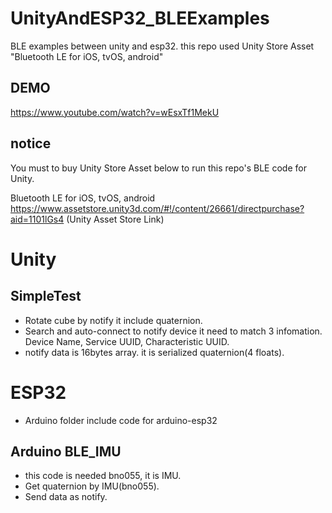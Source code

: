 # UnityAndESP32_BLEExamples
BLE examples between unity and esp32. this repo used Unity Store Asset "Bluetooth LE for iOS, tvOS, android"

## DEMO

https://www.youtube.com/watch?v=wEsxTf1MekU

## notice

You must to buy Unity Store Asset below to run this repo's BLE code for Unity.

Bluetooth LE for iOS, tvOS, android
https://www.assetstore.unity3d.com/#!/content/26661/directpurchase?aid=1101lGs4 (Unity Asset Store Link)

# Unity 

## SimpleTest

* Rotate cube by notify it include quaternion.
* Search and auto-connect to notify device it need to match 3 infomation. Device Name, Service UUID, Characteristic UUID.
* notify data is 16bytes array. it is serialized quaternion(4 floats).

# ESP32

* Arduino folder include code for arduino-esp32

## Arduino BLE_IMU

* this code is needed bno055, it is IMU.
* Get quaternion by IMU(bno055).
* Send data as notify.



